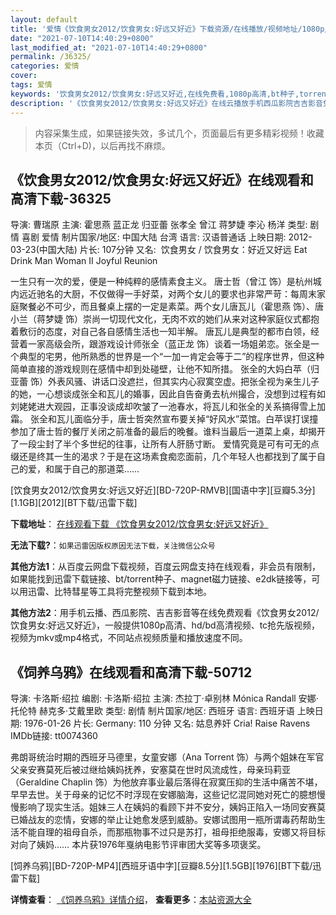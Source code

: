 ```yaml
---
layout: default
title: '爱情《饮食男女2012/饮食男女:好远又好近》下载资源/在线播放/视频地址/1080p/高清/蓝光'
date: "2021-07-10T14:40:29+0800"
last_modified_at: "2021-07-10T14:40:29+0800"
permalink: /36325/
categories: 爱情
cover:
tags: 爱情
keywords: '饮食男女2012/饮食男女:好远又好近,在线免费看,1080p高清,bt种子,torrent,百度云盘,magnet,磁力链,迅雷下载资源'
description: '《饮食男女2012/饮食男女:好远又好近》在线云播放手机西瓜影院吉吉影音免费看，1080p高清bd/hd未删减完整版和tc抢先枪版，mkv/mp4格式，附带bt/torrent种子、magnet/磁力链、百度云盘、网盘资源迅雷下载链接'
---
```


>内容采集生成，如果链接失效，多试几个，页面最后有更多精彩视频！收藏本页（Ctrl+D)，以后再找不麻烦。


## 《饮食男女2012/饮食男女:好远又好近》在线观看和高清下载-36325

导演: 曹瑞原 主演: 霍思燕 蓝正龙 归亚蕾 张孝全 曾江 蒋梦婕 李沁 杨洋 类型: 剧情 喜剧 爱情 制片国家/地区: 中国大陆 台湾 语言: 汉语普通话 上映日期: 2012-03-23(中国大陆) 片长: 107分钟 又名:  饮食男女 / 饮食男女：好近又好远 Eat Drink Man Woman II Joyful Reunion

一生只有一次的爱，便是一种纯粹的感情素食主义。 唐士哲（曾江 饰）是杭州城内远近驰名的大厨，不仅做得一手好菜，对两个女儿的要求也非常严苛：每周末家庭聚餐必不可少，而且餐桌上摆的一定是素菜。两个女儿唐瓦儿（霍思燕 饰）、唐小兰（蒋梦婕 饰）崇尚一切现代文化，无肉不欢的她们从来对这种家庭仪式都抱着敷衍的态度，对自己各自感情生活也一知半解。 唐瓦儿是典型的都市白领，经营着一家高级会所，跟游戏设计师张全（蓝正龙 饰）谈着一场姐弟恋。张全是一个典型的宅男，他所熟悉的世界是一个“一加一肯定会等于二”的程序世界，但这种简单直接的游戏规则在感情中却到处碰壁，让他不知所措。 张全的大妈白苹（归亚蕾 饰）外表风骚、讲话口没遮拦，但其实内心寂寞空虚。把张全视为亲生儿子的她，一心想谈成张全和瓦儿的婚事，因此自告奋勇去杭州撮合，没想到过程有如刘姥姥进大观园，正事没谈成却吹皱了一池春水，将瓦儿和张全的关系搞得雪上加霜。 张全和瓦儿面临分手，唐士哲突然宣布要关掉“好风水”菜馆。白苹误打误撞参加了唐士哲的餐厅关闭之前准备的最后的晚餐。谁料当最后一道菜上桌，却揭开了一段尘封了半个多世纪的往事，让所有人肝肠寸断。 爱情究竟是可有可无的点缀还是终其一生的渴求？于是在这场素食痴恋面前，几个年轻人也都找到了属于自己的爱，和属于自己的那道菜……


[饮食男女2012/饮食男女:好远又好近][BD-720P-RMVB][国语中字][豆瓣5.3分][1.1GB][2012][BT下载/迅雷下载]

**下载地址**： [在线观看下载 《饮食男女2012/饮食男女:好远又好近》](https://www.btdx8.com/torrent/joyful_reunion_2012.html) 


**无法下载?**：`如果迅雷因版权原因无法下载，关注微信公众号 `

**其他方法1**：从百度云网盘下载视频，百度云网盘支持在线观看，非会员有限制，如果能找到迅雷下载链接、bt/torrent种子、magnet磁力链接、e2dk链接等，可以用迅雷、比特彗星等工具将完整视频下载到本地。

**其他方法2**：用手机云播、西瓜影院、吉吉影音等在线免费观看《饮食男女2012/饮食男女:好远又好近》，一般提供1080p高清、hd/bd高清视频、tc抢先版视频，视频为mkv或mp4格式，不同站点视频质量和播放速度不同。


## 《饲养乌鸦》在线观看和高清下载-50712

导演: 卡洛斯·绍拉 编剧: 卡洛斯·绍拉 主演: 杰拉丁·卓别林 Mónica Randall 安娜·托伦特 赫克多·艾戴里欧 类型: 剧情 制片国家/地区: 西班牙 语言: 西班牙语 上映日期: 1976-01-26 片长: Germany: 110 分钟 又名: 姑息养奸 Cria! Raise Ravens IMDb链接: tt0074360

弗朗哥统治时期的西班牙马德里，女童安娜（Ana Torrent 饰）与两个姐妹在军官父亲安赛莫死后被过继给姨妈抚养，安塞莫在世时风流成性，母亲玛莉亚（Geraldine Chaplin 饰）为他放弃事业最后落得在寂寞压抑的生活中痛苦不堪，早早去世。关于母亲的记忆不时浮现在安娜脑海，这些记忆混同她对死亡的臆想慢慢影响了现实生活。姐妹三人在姨妈的看顾下并不安分，姨妈正陷入一场同安赛莫已婚战友的恋情，安娜的举止让她愈发感到威胁。安娜试图用一瓶所谓毒药帮助生活不能自理的祖母自杀，而那瓶物事不过只是苏打，祖母拒绝服毒，安娜又将目标对向了姨妈…… 本片获1976年戛纳电影节评审团大奖等多项褒奖。


[饲养乌鸦][BD-720P-MP4][西班牙语中字][豆瓣8.5分][1.5GB][1976][BT下载/迅雷下载]

**详情查看**： [《饲养乌鸦》详情介绍](/movie/50712/)， **查看更多**：[本站资源大全](/movie/t/all/)

